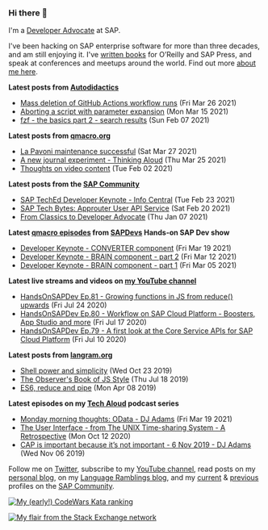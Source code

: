 
### Hi there 👋

I'm a [Developer Advocate](https://developers.sap.com/) at SAP.

I've been hacking on SAP enterprise software for more than three decades, and am still enjoying it. I've [written books](https://qmacro.org/about/#writing-and-talks) for O’Reilly and SAP Press, and speak at conferences and meetups around the world. Find out more [about me here](https://qmacro.org/about).

**Latest posts from [Autodidactics](https://qmacro.org/autodidactics/)**
- [Mass deletion of GitHub Actions workflow runs](https://qmacro.org/autodidactics/2021/03/26/mass-deletion-of-github-actions-workflow-runs/) (Fri Mar 26 2021)
- [Aborting a script with parameter expansion](https://qmacro.org/autodidactics/2021/03/15/aborting-a-script-with-parameter-expansion/) (Mon Mar 15 2021)
- [fzf - the basics part 2 - search results](https://qmacro.org/autodidactics/2021/02/07/fzf-the-basics-2-search-results/) (Sun Feb 07 2021)

**Latest posts from [qmacro.org](https://qmacro.org)**
- [La Pavoni maintenance successful](http://qmacro.org/2021/03/27/la-pavoni-maintenance-successful/) (Sat Mar 27 2021)
- [A new journal experiment - Thinking Aloud](http://qmacro.org/2021/03/25/a-new-journal-experiment-thinking-aloud/) (Thu Mar 25 2021)
- [Thoughts on video content](http://qmacro.org/2021/02/02/thoughts-on-video-content/) (Tue Feb 02 2021)

**Latest posts from the [SAP Community](https://people.sap.com/dj.adams.sap)**
- [SAP TechEd Developer Keynote - Info Central](https://blogs.sap.com/?p&#x3D;1283569) (Tue Feb 23 2021)
- [SAP Tech Bytes: Approuter User API Service](https://blogs.sap.com/?p&#x3D;1281120) (Sat Feb 20 2021)
- [From Classics to Developer Advocate](https://blogs.sap.com/?p&#x3D;1251966) (Thu Jan 07 2021)

**Latest [qmacro episodes](https://www.youtube.com/playlist?list=PLfctWmgNyOIebP3qa7jXfn68QcwS5dttb) from [SAPDevs](https://www.youtube.com/user/sapdevs) Hands-on SAP Dev show**
- [Developer Keynote - CONVERTER component](https://www.youtube.com/watch?v&#x3D;ksKrttRqoik) (Fri Mar 19 2021)
- [Developer Keynote - BRAIN component - part 2](https://www.youtube.com/watch?v&#x3D;SpBnnCJHAwM) (Fri Mar 12 2021)
- [Developer Keynote - BRAIN component - part 1](https://www.youtube.com/watch?v&#x3D;wdn0F-VDNCc) (Fri Mar 05 2021)

**Latest live streams and videos on [my YouTube channel](https://youtube.com/djadams-qmacro)**
- [HandsOnSAPDev Ep.81 - Growing functions in JS from reduce() upwards](https://www.youtube.com/watch?v&#x3D;4BptIHoRDAk) (Fri Jul 24 2020)
- [HandsOnSAPDev Ep.80 - Workflow on SAP Cloud Platform - Boosters, App Studio and more](https://www.youtube.com/watch?v&#x3D;Pn0pk0L0s_o) (Fri Jul 17 2020)
- [HandsOnSAPDev Ep.79 - A first look at the Core Service APIs for SAP Cloud Platform](https://www.youtube.com/watch?v&#x3D;yY3pXcw4e7c) (Fri Jul 10 2020)

**Latest posts from [langram.org](https://langram.org)**
- [Shell power and simplicity](http://langram.org/2019/10/23/shell-power-simplicity/) (Wed Oct 23 2019)
- [The Observer&#x27;s Book of JS Style](http://langram.org/2019/07/18/observers-book-of-js-style/) (Thu Jul 18 2019)
- [ES6, reduce and pipe](http://langram.org/2019/04/08/es6-reduce-and-pipe/) (Mon Apr 08 2019)

**Latest episodes on my [Tech Aloud](https://anchor.fm/tech-aloud) podcast series**
- [Monday morning thoughts: OData - DJ Adams](https://anchor.fm/tech-aloud/episodes/Monday-morning-thoughts-OData---DJ-Adams-et0aot) (Fri Mar 19 2021)
- [The User Interface - from The UNIX Time-sharing System - A Retrospective](https://anchor.fm/tech-aloud/episodes/The-User-Interface---from-The-UNIX-Time-sharing-System---A-Retrospective-eku7oa) (Mon Oct 12 2020)
- [CAP is important because it’s not important - 6 Nov 2019 - DJ Adams](https://anchor.fm/tech-aloud/episodes/CAP-is-important-because-its-not-important---6-Nov-2019---DJ-Adams-e8rg7s) (Wed Nov 06 2019)

Follow me on [Twitter](https://twitter.com/qmacro), subscribe to my [YouTube channel](https://www.youtube.com/djadams-qmacro), read posts on my [personal blog](https://qmacro.org), on my [Language Ramblings blog](https://langram.org), and my [current](https://people.sap.com/dj.adams.sap#content:blogposts) & [previous](https://people.sap.com/dj.adams#content:blogposts) profiles on the [SAP Community](https://community.sap.com).

[![My (early!) CodeWars Kata ranking](https://www.codewars.com/users/qmacro/badges/small)](https://www.codewars.com/users/qmacro)

[![My flair from the Stack Exchange network](https://stackexchange.com/users/flair/162724.png)](https://stackexchange.com/users/162724)


